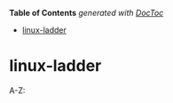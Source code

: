 <!-- START doctoc generated TOC please keep comment here to allow auto update -->
<!-- DON'T EDIT THIS SECTION, INSTEAD RE-RUN doctoc TO UPDATE -->
**Table of Contents**  *generated with [DocToc](https://github.com/thlorenz/doctoc)*

- [linux-ladder](#linux-ladder)

<!-- END doctoc generated TOC please keep comment here to allow auto update -->

# linux-ladder

A-Z:

